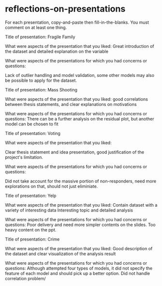 # reflections-on-presentations

For each presentation, copy-and-paste then fill-in-the-blanks.  You must comment on at least one thing. 



Title of presentation: Fragile Family

What were aspects of the presentation that you liked: 
Great introduction of the dataset and detailed explanation on the variable

What were aspects of the presentations for which you had concerns or questions:

Lack of outlier handling and model validation, some other models may also be possible to apply for the dataset.


Title of presentation: Mass Shooting 

What were aspects of the presentation that you liked: good correlations between thesis statements, and clear explanations on motivations


What were aspects of the presentations for which you had concerns or questions:
There can be a further analysis on the residual plot, but another model can be chosen to fit



Title of presentation: Voting

What were aspects of the presentation that you liked: 

Clear thesis statement and idea presentation, good justification of the project's limitation.


What were aspects of the presentations for which you had concerns or questions:

Did not take account for the massive portion of non-responders, need more explorations on that, should not just eliminiate. 


Title of presentation: Yelp

What were aspects of the presentation that you liked: 
Contain dataset with a variety of interesting data
Interesting topic and detailed analysis 

What were aspects of the presentations for which you had concerns or questions:
Poor delivery and need more simpler contents on the slides. Too heavy content on the ppt. 

Title of presentation: Crime

What were aspects of the presentation that you liked:
Good description of the dataset and clear visualization of the analysis result

What were aspects of the presentations for which you had concerns or questions:
Although attempted four types of models, it did not specify the feature of each model and should pick up
a better option. Did not handle correlation problem/ 


